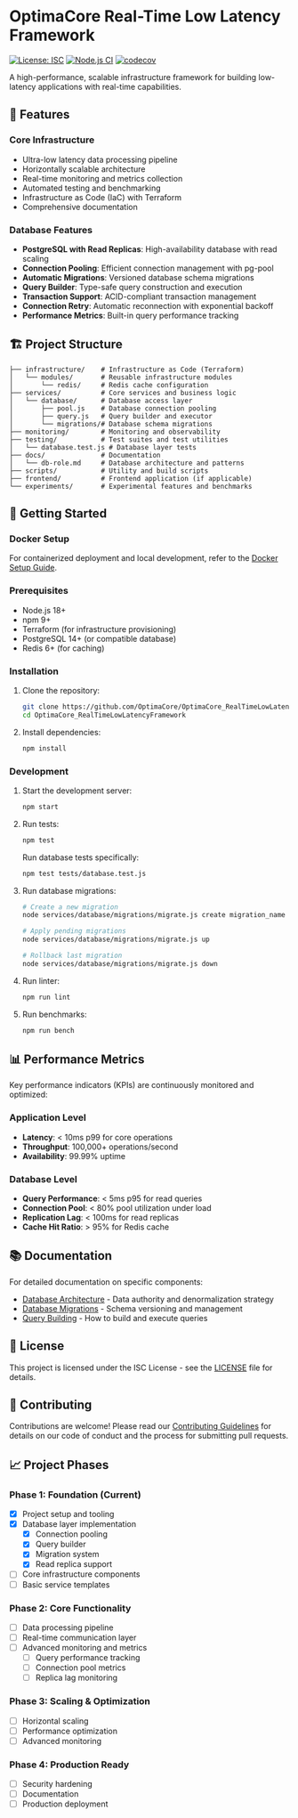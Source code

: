 # OptimaCore Real-Time Low Latency Framework

[![License: ISC](https://img.shields.io/badge/License-ISC-blue.svg)](https://opensource.org/licenses/ISC)
[![Node.js CI](https://github.com/OptimaCore/OptimaCore_RealTimeLowLatencyFramework/actions/workflows/node.js.yml/badge.svg)](https://github.com/OptimaCore/OptimaCore_RealTimeLowLatencyFramework/actions/workflows/node.js.yml)
[![codecov](https://codecov.io/gh/OptimaCore/OptimaCore_RealTimeLowLatencyFramework/branch/main/graph/badge.svg?token=YOUR-TOKEN-HERE)](https://codecov.io/gh/OptimaCore/OptimaCore_RealTimeLowLatencyFramework)

A high-performance, scalable infrastructure framework for building low-latency applications with real-time capabilities.

## 🚀 Features

### Core Infrastructure
- Ultra-low latency data processing pipeline
- Horizontally scalable architecture
- Real-time monitoring and metrics collection
- Automated testing and benchmarking
- Infrastructure as Code (IaC) with Terraform
- Comprehensive documentation

### Database Features
- **PostgreSQL with Read Replicas**: High-availability database with read scaling
- **Connection Pooling**: Efficient connection management with pg-pool
- **Automatic Migrations**: Versioned database schema migrations
- **Query Builder**: Type-safe query construction and execution
- **Transaction Support**: ACID-compliant transaction management
- **Connection Retry**: Automatic reconnection with exponential backoff
- **Performance Metrics**: Built-in query performance tracking

## 🏗️ Project Structure

```
├── infrastructure/    # Infrastructure as Code (Terraform)
│   └── modules/       # Reusable infrastructure modules
│       └── redis/     # Redis cache configuration
├── services/          # Core services and business logic
│   └── database/      # Database access layer
│       ├── pool.js    # Database connection pooling
│       ├── query.js   # Query builder and executor
│       └── migrations/# Database schema migrations
├── monitoring/        # Monitoring and observability
├── testing/           # Test suites and test utilities
│   └── database.test.js # Database layer tests
├── docs/              # Documentation
│   └── db-role.md     # Database architecture and patterns
├── scripts/           # Utility and build scripts
├── frontend/          # Frontend application (if applicable)
└── experiments/       # Experimental features and benchmarks
```

## 🚀 Getting Started

### Docker Setup

For containerized deployment and local development, refer to the [Docker Setup Guide](docs/docker-setup.md).

### Prerequisites

- Node.js 18+
- npm 9+
- Terraform (for infrastructure provisioning)
- PostgreSQL 14+ (or compatible database)
- Redis 6+ (for caching)

### Installation

1. Clone the repository:
   ```bash
   git clone https://github.com/OptimaCore/OptimaCore_RealTimeLowLatencyFramework.git
   cd OptimaCore_RealTimeLowLatencyFramework
   ```

2. Install dependencies:
   ```bash
   npm install
   ```

### Development

1. Start the development server:
   ```bash
   npm start
   ```

2. Run tests:
   ```bash
   npm test
   ```
   
   Run database tests specifically:
   ```bash
   npm test tests/database.test.js
   ```

3. Run database migrations:
   ```bash
   # Create a new migration
   node services/database/migrations/migrate.js create migration_name
   
   # Apply pending migrations
   node services/database/migrations/migrate.js up
   
   # Rollback last migration
   node services/database/migrations/migrate.js down
   ```

4. Run linter:
   ```bash
   npm run lint
   ```

5. Run benchmarks:
   ```bash
   npm run bench
   ```

## 📊 Performance Metrics

Key performance indicators (KPIs) are continuously monitored and optimized:

### Application Level
- **Latency**: < 10ms p99 for core operations
- **Throughput**: 100,000+ operations/second
- **Availability**: 99.99% uptime

### Database Level
- **Query Performance**: < 5ms p95 for read queries
- **Connection Pool**: < 80% pool utilization under load
- **Replication Lag**: < 100ms for read replicas
- **Cache Hit Ratio**: > 95% for Redis cache

## 📚 Documentation

For detailed documentation on specific components:

- [Database Architecture](docs/db-role.md) - Data authority and denormalization strategy
- [Database Migrations](services/database/migrations/README.md) - Schema versioning and management
- [Query Building](services/database/query.js) - How to build and execute queries

## 📄 License

This project is licensed under the ISC License - see the [LICENSE](LICENSE) file for details.

## 🤝 Contributing

Contributions are welcome! Please read our [Contributing Guidelines](CONTRIBUTING.md) for details on our code of conduct and the process for submitting pull requests.

## 📈 Project Phases

### Phase 1: Foundation (Current)
- [x] Project setup and tooling
- [x] Database layer implementation
  - [x] Connection pooling
  - [x] Query builder
  - [x] Migration system
  - [x] Read replica support
- [ ] Core infrastructure components
- [ ] Basic service templates

### Phase 2: Core Functionality
- [ ] Data processing pipeline
- [ ] Real-time communication layer
- [ ] Advanced monitoring and metrics
  - [ ] Query performance tracking
  - [ ] Connection pool metrics
  - [ ] Replica lag monitoring

### Phase 3: Scaling & Optimization
- [ ] Horizontal scaling
- [ ] Performance optimization
- [ ] Advanced monitoring

### Phase 4: Production Ready
- [ ] Security hardening
- [ ] Documentation
- [ ] Production deployment